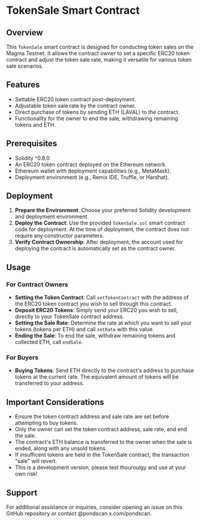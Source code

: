 # TokenSale Smart Contract

## Overview
This `TokenSale` smart contract is designed for conducting token sales on the Magma Testnet. It allows the contract owner to set a specific ERC20 token contract and adjust the token sale rate, making it versatile for various token sale scenarios.

## Features
- Settable ERC20 token contract post-deployment.
- Adjustable token sale rate by the contract owner.
- Direct purchase of tokens by sending ETH (LAVAL) to the contract.
- Functionality for the owner to end the sale, withdrawing remaining tokens and ETH.

## Prerequisites
- Solidity ^0.8.0
- An ERC20 token contract deployed on the Ethereum network.
- Ethereum wallet with deployment capabilities (e.g., MetaMask).
- Deployment environment (e.g., Remix IDE, Truffle, or Hardhat).

## Deployment
1. **Prepare the Environment**: Choose your preferred Solidity development and deployment environment.
2. **Deploy the Contract**: Use the provided `TokenSale.sol` smart contract code for deployment. At the time of deployment, the contract does not require any constructor parameters.
3. **Verify Contract Ownership**: After deployment, the account used for deploying the contract is automatically set as the contract owner.

## Usage
### For Contract Owners
- **Setting the Token Contract**: Call `setTokenContract` with the address of the ERC20 token contract you wish to sell through this contract.
- **Deposit ERC20 Tokens**: Simply send your ERC20 you wish to sell, directly to your TokenSale contract address.
- **Setting the Sale Rate**: Determine the rate at which you want to sell your tokens (tokens per ETH) and call `setRate` with this value.
- **Ending the Sale**: To end the sale, withdraw remaining tokens and collected ETH, call `endSale`.

### For Buyers
- **Buying Tokens**: Send ETH directly to the contract's address to purchase tokens at the current rate. The equivalent amount of tokens will be transferred to your address.

## Important Considerations
- Ensure the token contract address and sale rate are set before attempting to buy tokens.
- Only the owner can set the token contract address, sale rate, and end the sale.
- The contract's ETH balance is transferred to the owner when the sale is ended, along with any unsold tokens.
- If insufficent tokens are held in the TokenSale contract, the transaction "sale" will revert.
- This is a development version, please test thouroulgy and use at your own risk!

## Support
For additional assistance or inquiries, consider opening an issue on this GitHub repository or contact @pondscan x.com/pondscan.
